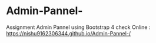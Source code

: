 # Admin-Pannel-
Assignment 
Admin Pannel using Bootstrap 4 
check Online : https://nishu9162306344.github.io/Admin-Pannel-/
